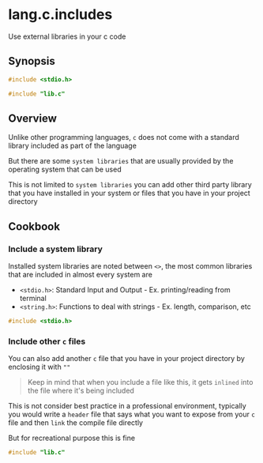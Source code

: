 # lang.c.includes

Use external libraries in your c code

## Synopsis

```c
#include <stdio.h>

#include "lib.c"
```

## Overview

Unlike other programming languages, `c` does not come with
a standard library included as part of the language

But there are some `system libraries` that are usually
provided by the operating system that can be used

This is not limited to `system libraries` you can add
other third party library that you have installed in your
system or files that you have in your project directory

## Cookbook

### Include a system library

Installed system libraries are noted between `<>`, the
most common libraries that are included in almost
every system are

- `<stdio.h>`: Standard Input and Output - Ex. printing/reading from terminal
- `<string.h>`: Functions to deal with strings - Ex. length, comparison, etc

```c
#include <stdio.h>
```

### Include other `c` files

You can also add another `c` file that you have in your
project directory by enclosing it with `""`

> Keep in mind that when you include a file like this, it
> gets `inlined` into the file where it's being included

This is not consider best practice in a professional environment,
typically you would write a `header` file that says what you
want to expose from your `c` file and then `link` the compile
file directly

But for recreational purpose this is fine

```c
#include "lib.c"
```
